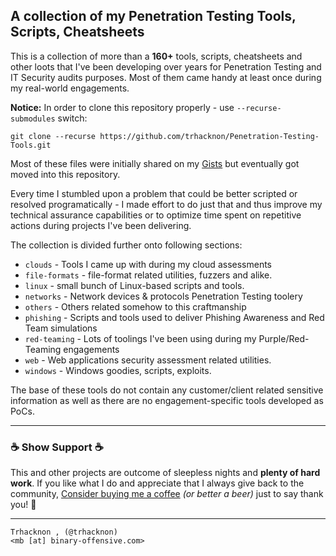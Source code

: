 ## A collection of my Penetration Testing Tools, Scripts, Cheatsheets

This is a collection of more than a **160+** tools, scripts, cheatsheets and other loots that I've been developing over years for Penetration Testing and IT Security audits purposes. 
Most of them came handy at least once during my real-world engagements.

**Notice:** In order to clone this repository properly - use `--recurse-submodules` switch:
```
git clone --recurse https://github.com/trhacknon/Penetration-Testing-Tools.git
```

Most of these files were initially shared on my [Gists](https://gist.github.com/trhacknon) but eventually got moved into this repository.

Every time I stumbled upon a problem that could be better scripted or resolved programatically - I made effort to do just that and thus improve my technical assurance capabilities or to optimize time spent on repetitive actions during projects I've been delivering. 

The collection is divided further onto following sections:

- `clouds` - Tools I came up with during my cloud assessments
- `file-formats` - file-format related utilities, fuzzers and alike.
- `linux` - small bunch of Linux-based scripts and tools.
- `networks` - Network devices & protocols Penetration Testing toolery
- `others` - Others related somehow to this craftmanship
- `phishing` - Scripts and tools used to deliver Phishing Awareness and Red Team simulations 
- `red-teaming` - Lots of toolings I've been using during my Purple/Red-Teaming engagements
- `web` - Web applications security assessment related utilities.
- `windows` - Windows goodies, scripts, exploits.

The base of these tools do not contain any customer/client related sensitive information as well as there are no engagement-specific tools developed as PoCs.

---

### ☕ Show Support ☕

This and other projects are outcome of sleepless nights and **plenty of hard work**. If you like what I do and appreciate that I always give back to the community,
[Consider buying me a coffee](https://github.com/sponsors/trhacknon) _(or better a beer)_ just to say thank you! 💪 

---

```
Trhacknon , (@trhacknon)
<mb [at] binary-offensive.com>
```
